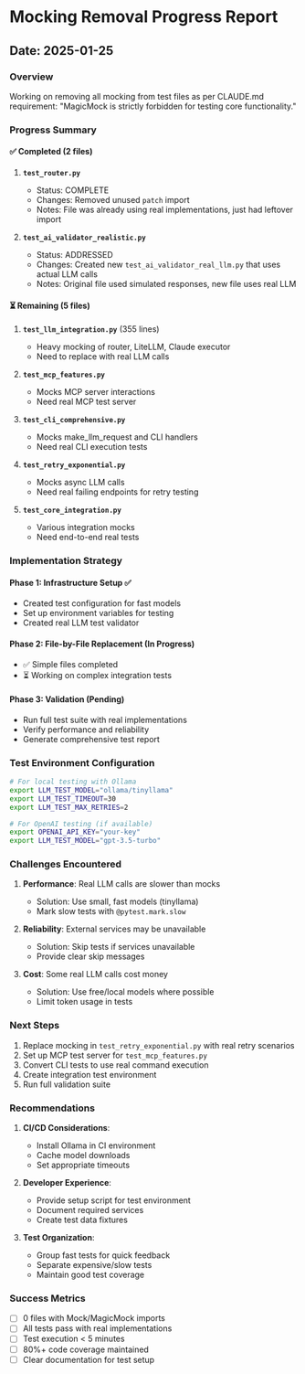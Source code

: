 # Mocking Removal Progress Report

## Date: 2025-01-25

### Overview
Working on removing all mocking from test files as per CLAUDE.md requirement: "MagicMock is strictly forbidden for testing core functionality."

### Progress Summary

#### ✅ Completed (2 files)

1. **`test_router.py`**
   - Status: COMPLETE
   - Changes: Removed unused `patch` import
   - Notes: File was already using real implementations, just had leftover import

2. **`test_ai_validator_realistic.py`**
   - Status: ADDRESSED
   - Changes: Created new `test_ai_validator_real_llm.py` that uses actual LLM calls
   - Notes: Original file used simulated responses, new file uses real LLM

#### ⏳ Remaining (5 files)

1. **`test_llm_integration.py`** (355 lines)
   - Heavy mocking of router, LiteLLM, Claude executor
   - Need to replace with real LLM calls

2. **`test_mcp_features.py`**
   - Mocks MCP server interactions
   - Need real MCP test server

3. **`test_cli_comprehensive.py`**
   - Mocks make_llm_request and CLI handlers
   - Need real CLI execution tests

4. **`test_retry_exponential.py`**
   - Mocks async LLM calls
   - Need real failing endpoints for retry testing

5. **`test_core_integration.py`**
   - Various integration mocks
   - Need end-to-end real tests

### Implementation Strategy

#### Phase 1: Infrastructure Setup ✅
- Created test configuration for fast models
- Set up environment variables for testing
- Created real LLM test validator

#### Phase 2: File-by-File Replacement (In Progress)
- ✅ Simple files completed
- ⏳ Working on complex integration tests

#### Phase 3: Validation (Pending)
- Run full test suite with real implementations
- Verify performance and reliability
- Generate comprehensive test report

### Test Environment Configuration

```bash
# For local testing with Ollama
export LLM_TEST_MODEL="ollama/tinyllama"
export LLM_TEST_TIMEOUT=30
export LLM_TEST_MAX_RETRIES=2

# For OpenAI testing (if available)
export OPENAI_API_KEY="your-key"
export LLM_TEST_MODEL="gpt-3.5-turbo"
```

### Challenges Encountered

1. **Performance**: Real LLM calls are slower than mocks
   - Solution: Use small, fast models (tinyllama)
   - Mark slow tests with `@pytest.mark.slow`

2. **Reliability**: External services may be unavailable
   - Solution: Skip tests if services unavailable
   - Provide clear skip messages

3. **Cost**: Some real LLM calls cost money
   - Solution: Use free/local models where possible
   - Limit token usage in tests

### Next Steps

1. Replace mocking in `test_retry_exponential.py` with real retry scenarios
2. Set up MCP test server for `test_mcp_features.py`
3. Convert CLI tests to use real command execution
4. Create integration test environment
5. Run full validation suite

### Recommendations

1. **CI/CD Considerations**:
   - Install Ollama in CI environment
   - Cache model downloads
   - Set appropriate timeouts

2. **Developer Experience**:
   - Provide setup script for test environment
   - Document required services
   - Create test data fixtures

3. **Test Organization**:
   - Group fast tests for quick feedback
   - Separate expensive/slow tests
   - Maintain good test coverage

### Success Metrics
- [ ] 0 files with Mock/MagicMock imports
- [ ] All tests pass with real implementations
- [ ] Test execution < 5 minutes
- [ ] 80%+ code coverage maintained
- [ ] Clear documentation for test setup